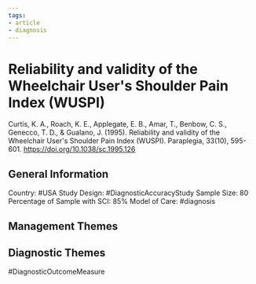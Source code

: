 ```yaml
---
tags:
- article
- diagnosis
---
```


# Reliability and validity of the Wheelchair User's Shoulder Pain Index (WUSPI)
Curtis, K. A., Roach, K. E., Applegate, E. B., Amar, T., Benbow, C. S., Genecco, T. D., & Gualano, J. (1995). Reliability and validity of the Wheelchair User's Shoulder Pain Index (WUSPI). Paraplegia, 33(10), 595-601. https://doi.org/10.1038/sc.1995.126 

## General Information
Country: #USA 
Study Design: #DiagnosticAccuracyStudy 
Sample Size: 80
Percentage of Sample with SCI: 85%
Model of Care: #diagnosis

## Management Themes


## Diagnostic Themes
#DiagnosticOutcomeMeasure 